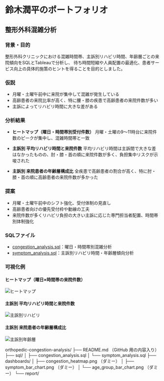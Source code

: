 # 鈴木潤平のポートフォリオ

## 整形外科混雑分析

### 背景・目的
整形外科クリニックにおける混雑時間帯、主訴別リハビリ時間、年齢層ごとの来院傾向をSQLとTableauで分析し、
待ち時間短縮や人員配置の最適化、患者サービス向上の具体的施策のヒントを得ることを目的としました。

### 仮説
- 月曜・土曜午前中に来院が集中して混雑が発生している
- 高齢患者の来院比率が高く、特に腰・膝の疾患で高齢患者の来院件数が多い
- 主訴によってリハビリ時間に大きな差がある

### 分析結果
- **ヒートマップ（曜日・時間帯別受付件数）**
  月曜・土曜の9〜11時台に来院件数のピークが集中し、混雑時間帯と一致

- **主訴別 平均リハビリ時間と来院件数**
  平均リハビリ時間は主訴間で大きな差はなかったものの、肘・膝・首の順に来院件数が多く、負担集中リスクが示唆された

- **主訴別 来院患者の年齢層構成比**
  全疾患で高齢患者の割合が高く、特に肘・膝・首の順に高齢患者の来院件数が多かった

### 提案
- 月曜・土曜午前中のシフト強化、受付体制の見直し
- 高齢患者向けの優先受付枠や動線の工夫
- 来院件数が多くリハビリ負担の大きい主訴に応じた専門担当者配置、時間帯別体制強化

### SQLファイル
- [congestion_analysis.sql](./sql/congestion_analysis.sql)：曜日・時間帯別混雑分析
- [symptom_analysis.sql](./sql/symptom_analysis.sql)：主訴別リハビリ時間・年齢層傾向分析

### 可視化例
#### ヒートマップ（曜日×時間帯の来院件数）
![ヒートマップ](https://github.com/user-attachments/assets/4713e5a1-f668-442e-8ce2-1f824688d4d4)

#### 主訴別 平均リハビリ時間と来院件数
![主訴別リハビリ](https://github.com/user-attachments/assets/d6ebab98-7d5d-4a43-b5aa-7c433cb5ca8a)

#### 主訴別 来院患者の年齢層構成比
![主訴別年齢層]([./dashboards/age_group_bar_chart.png](https://public.tableau.com/views/_17505909176350/7?:language=ja-JP&:sid=&:redirect=auth&:display_count=n&:origin=viz_share_link))


orthopedic-congestion-analysis/
├── README.md  （GitHub 用の内容入り）
├── sql/
│   ├── congestion_analysis.sql
│   └── symptom_analysis.sql
├── dashboards/
│   ├── congestion_heatmap.png （ダミー）
│   ├── symptom_bar_chart.png （ダミー）
│   └── age_group_bar_chart.png （ダミー）
└── report/
